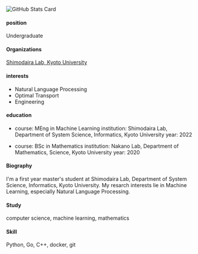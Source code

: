 ![GitHub Stats Card](https://github-readme-stats.vercel.app/api?username=ymgw55)

<!--- 
![Top Languages Card](https://github-readme-stats.vercel.app/api/top-langs/?username=ymgw55)
--->

#### position
Undergraduate

#### Organizations
[Shimodaira Lab, Kyoto University]("http://stat.sys.i.kyoto-u.ac.jp/")

#### interests
* Natural Language Processing
* Optimal Transport
* Engineering

#### education
  * course: MEng in Machine Learning
    institution: Shimodaira Lab, Department of System Science, Informatics, Kyoto University
    year: 2022
    
  * course: BSc in Mathematics
    institution: Nakano Lab, Department of Mathematics, Science, Kyoto University
    year: 2020

#### Biography
I'm a first year master's student at Shimodaira Lab, Department of System Science, Informatics, Kyoto University. My resarch interests lie in Machine Learning, especially Natural Language Processing.

#### Study
computer science, machine learning, mathematics

#### Skill
Python, Go, C++, docker, git

